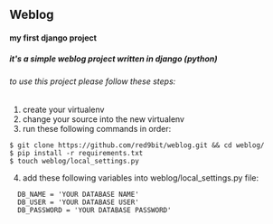 ## Weblog
#### my first django project

##### it's a simple weblog project written in django (python)
###### to use this project please follow these steps:
1. create your virtualenv
2. change your source into the new virtualenv
3. run these following commands in order:
```
$ git clone https://github.com/red9bit/weblog.git && cd weblog/
$ pip install -r requirements.txt
$ touch weblog/local_settings.py
```
4. add these following variables into weblog/local_settings.py file:
```
  DB_NAME = 'YOUR DATABASE NAME'
  DB_USER = 'YOUR DATABASE USER'
  DB_PASSWORD = 'YOUR DATABASE PASSWORD'
```
